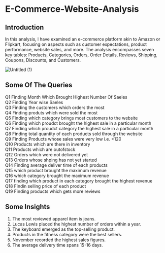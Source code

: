# E-Commerce-Website-Analysis
## Introduction
In this analysis, I have examined an e-commerce platform akin to Amazon or Flipkart, focusing on aspects such as customer expectations, product performance, website sales, and more. The analysis encompasses seven key tables: Products, Categories, Orders, Order Details, Reviews, Shipping, Coupons, Discounts, and Customers.

![Untitled (1)](https://github.com/Pratham0311Arya/E-Commerce-Website-Analysis--SQL/assets/143388323/7628c2e4-8969-47fb-bb24-8e6a90ad58ce)

## Some Of The Queries
Q1 Finding Month Which Brought Highest Number Of Saeles<br>
Q2 Finding Year wise Saeles<br>
Q3 Finding the customers which orders the most<br>
 Q4 Finding produts which were sold the most<br>
Q5 Finding which category brings most customers to the website<br>
Q6 Finding which proudct brought the highest sale in a particular month<br>
Q7 Finding which proudct category the highest sale in a particular month<br>
Q8 Finding total quantity of each products sold through the website<br>
Q9 Finding Products whose sales were very low i.e. <120 <br>
Q10 Products which are there in inventory<br>
Q11 Products which are outofstock<br>
Q12 Orders which were not delivered yet <br>
Q13 Orders whose shping has not yet started <br>
Q14 Finding average deliver time of each products <br>
Q15 which product brought the maximum revenue <br>
Q16 which category brought the maximum revenue <br>
Q17 finding which product in each category brought the highest revenue <br>
Q18 Findin selling price of each product <br>
Q19 Finding products which gets more reviews 

## Some Insights
1. The most reviewed apparel item is jeans.
2. Lucas Lewis placed the highest number of orders within a year.
3. The keyboard emerged as the top-selling product.
4. Products in the fitness category were the best sellers.
5. November recorded the highest sales figures.
6. The average delivery time spans 15-16 days.
